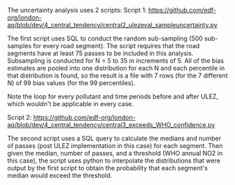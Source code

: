 The uncertainty analysis uses 2 scripts:
Script 1:
https://github.com/edf-org/london-aq/blob/dev/4_central_tendency/central2_ulezeval_sampleuncertainty.py

The first script uses SQL to conduct the random sub-sampling (500 sub-samples for every road segment). The script requires that the road segments have at least 75 passes to be included in this analysis. Subsampling is conducted for N = 5 to 35 in increments of 5. All of the bias estimates are pooled into one distribution for each N and each percentile in that distribution is found, so the result is a file with 7 rows (for the 7 different N) of 99 bias values (for the 99 percentiles). 

Note the loop for every pollutant and time periods before and after ULEZ, which wouldn't be applicable in every case.

Script 2:
https://github.com/edf-org/london-aq/blob/dev/4_central_tendency/central3_exceeds_WHO_confidence.py

The second script uses a SQL query to calculate the medians and number of passes (post ULEZ implementation in this case) for each segment. Then given the median, number of passes, and a threshold (WHO annual NO2 in this case), the script uses python to interpolate the distributions that were output by the first script to obtain the probability that each segment's median would exceed the threshold. 
